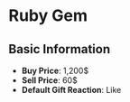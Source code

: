 # Ruby Gem

## Basic Information

- **Buy Price**: 1,200$
- **Sell Price**: 60$
- **Default Gift Reaction**: Like